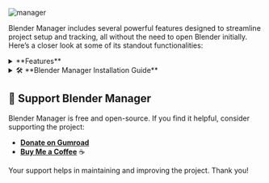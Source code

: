 ![manager](https://github.com/user-attachments/assets/7f1728df-498a-4c75-b81f-96ba8ba268e2)

Blender Manager includes several powerful features designed to streamline project setup and tracking, all without the need to open Blender initially. Here’s a closer look at some of its standout functionalities:

<details>
<summary>**Features**</summary>
### 1. **Project Time Tracking**
Blender Manager automatically tracks the time spent on each project, giving users a clear view of their work hours. This feature is integrated directly into the **Recent Projects** section, where the total time spent on a project is displayed. Users can monitor their productivity and get a detailed breakdown of working hours for each project, making it an excellent tool for both personal time management and client billing.

### 2. **Recent Projects Overview**
The **Recent Projects** feature provides a convenient list of previously opened Blender files, showing key details such as the project name, last opened date, and file path. Users can easily access their most recent work without manually searching through directories. This feature enhances workflow efficiency by allowing users to quickly resume their work from where they left off.

### 3. **Comprehensive Project Creation**
Blender Manager offers an advanced **Create Project** tool that allows users to set up their project environment without launching Blender. This includes:
   - **Reference Images Setup**: Users can import reference images for multiple views (front, back, left, right, top, and bottom). This ensures all necessary reference materials are organized and ready for modeling before opening the project in Blender.
   - **Base Mesh Selection**: Users can choose a base mesh from a predefined list or add their own custom base meshes. This allows for a quick start with pre-configured models, saving time during the initial stages of modeling.
   - **Scene Configuration**: Users can predefine scene elements such as adding a camera and lights, and configure autosave options (e.g., autosave interval, custom autosave directory). This makes the project ready for immediate work as soon as it is opened in Blender.

### 4. **Auto Update**:
   - Blender Manager includes an **Auto Update** feature, ensuring both the Blender application and Blender Manager itself are always up to date. The app automatically checks for the latest releases and offers a simple one-click update option. This feature saves time and guarantees access to the newest features and bug fixes without manual intervention.

### 5. **Customizable GUI**:
   - The user interface of Blender Manager is highly customizable. Users can choose from a variety of themes, adjust font sizes, and control the transparency of the app, allowing for a personalized and comfortable experience. The flexibility in GUI settings makes it easy for users to tailor the application to their preferences.

### 6. **Seamless Version Control**:
   - Blender Manager allows users to manage multiple Blender versions effortlessly. Users can install any version they need, switch between them, or set a specific version as the **Main Launch Version**. This feature is perfect for users who work on different projects requiring different Blender versions, making the transition between projects smooth and hassle-free.

### 7. **Multi-Platform Support (In Progress)**:
   - While the current version of Blender Manager is optimized for Windows, the application includes initial support for multi-platform functionality, with plans to expand full compatibility to macOS and Linux in future releases. This cross-platform support aims to provide a consistent experience for users regardless of their operating system.

### 8. **Addon Management**:
Blender Manager provides an intuitive Addon Management tab that allows users to handle Blender addons efficiently. Key features include:

- **Addon List Display**: Displays a comprehensive list of installed addons, including their names, versions, and compatibility with different Blender versions. This makes it easy to check the status of each addon at a glance.
- **Addon Installation and Removal**: Users can easily add new addons or remove existing ones with simple button clicks. This streamlines the process of managing plugins, making it faster and more user-friendly.
- **Compatibility Check**: Automatically detects the compatible Blender versions for each addon, helping users avoid issues caused by incompatible plugins.
- **Search Functionality**: Includes a search bar that allows users to quickly locate specific addons by name, enhancing the efficiency of addon management.
- **File Path Access**: Provides options to browse the addon directory and quickly navigate to the file path, making it easier to handle addon files directly.

### 9. **Project Management**:
The Project Management tab offers comprehensive tools for organizing and handling Blender projects, focusing on efficient project navigation and file management. Features include:

- **Project List Overview**: Displays a detailed list of projects, including the project name, last modified date, and file size. This helps users quickly locate their files and access relevant information without opening each project manually.
- **Quick Actions**: Includes buttons for adding, removing, opening, and refreshing projects. Users can perform these actions directly from the interface, saving time and reducing the need for external file browsing.
- **File Path Navigation**: Allows users to browse the project directory and go directly to the file path, streamlining the process of managing Blender project files.
- **Search Bar**: Offers a search function to quickly find specific projects based on the filename, making it easier to locate files in large project lists.

### 10. **Render Management**:
Blender Manager offers a comprehensive **Render Management** tab, making it easy to handle rendered files directly within the app. Key features include:

- **Render List**: Displays a list of rendered files along with metadata like file size and name. Users can quickly identify and manage their render outputs without manually navigating file directories.
- **Preview Capability**: The interface includes a section for rendering previews (when available), allowing users to quickly view their rendered outputs without opening them in an external program.
- **File Operations**: Provides options to open, delete, browse, and refresh the render list, making it simple to manage render files directly from the app.
- **Render Notes**: Includes a dedicated notes section where users can add and save comments or observations about each render. This feature is useful for keeping track of changes, improvements, or feedback related to specific render files.

### 11. **Logs Tab**:
The **Logs** tab is designed to provide real-time feedback and diagnostic information for the user. It helps in troubleshooting and tracking application processes. Features include:

- **Initialization Feedback**: Shows startup details, including initialization time and any detected configurations or versions. This helps users verify the application's startup process and ensures all required files are detected correctly.
- **Process Tracking**: Logs important operations such as transferring files, detecting Blender versions, and saving configuration files. This transparency allows users to see exactly what the application is doing behind the scenes.
- **Error and Warning Reporting**: Captures any issues or errors encountered during the application’s operation, providing users with valuable insights for debugging and troubleshooting.
- **Success Messages**: Displays confirmations for successful tasks (e.g., "Config file saved successfully"), giving users confidence that their actions have been executed correctly.

### 12. **Settings Tab**:
The **Settings** tab in Blender Manager is designed to give users full control over the application's appearance and behavior. It is divided into two sections: **Appearance Settings** and **General Settings**.

#### **Appearance Settings**:
- **Theme Selection**: Users can choose from a variety of built-in themes (e.g., Cosmo, Flatly, Litera, Minty, Lumen, Sandstone). This allows for a personalized look and feel that suits the user’s preference.
- **Font Customization**: The app offers options to adjust the font size for both tree view elements and button text. Users can also select the preferred font family for a more tailored interface.
- **Transparency Control (Alpha Setting)**: Users can adjust the transparency level of the application using the Alpha slider, providing a modern and sleek UI experience.
- **Save Theme Option**: After making changes, users can save their custom theme settings, allowing for consistent UI customization across sessions.

#### **General Settings**:
- **Auto Update**: An option to enable or disable automatic updates for Blender and the Blender Manager application, giving users control over the update process.
- **Launch on Startup**: Users can choose to start Blender Manager automatically when their system boots up, making it convenient for frequent users.
- **Run in Background**: This option allows the application to run quietly in the background, integrating with the system tray for quick access without occupying screen space.
- **Addon Setup**: Provides a button to set up necessary addons required for the full functionality of Blender Manager. It ensures users have the required plugins installed.
- **Change Launch Folder**: Users can change the default launch folder for Blender projects, allowing for better organization and custom file management.
- **Download Chunk Size Multiplier**: A slider to adjust the chunk size for downloading Blender versions, optimizing the speed of downloads based on the user’s network capacity.

#### **Reset and Maintenance Options**:
- **Reset All Data**: Resets the application to its default state, clearing all user settings and data.
- **Delete All Blender Versions**: Allows users to remove all installed Blender versions in one click.
- **Delete Main Blender**: Provides an option to delete the primary Blender installation.
- **Reset to Defaults**: Restores all settings to their default values, providing a quick way to revert changes if needed.

</details>

<details>
<summary>🛠️ **Blender Manager Installation Guide**</summary>

Follow these steps to install and set up Blender Manager on your system.

---

## Step 1: Download and Extract the ZIP File

1. **Download the Blender Manager ZIP file**  
   📥 [**Download Latest Release**](https://github.com/verlorengest/BlenderManager/releases)

2. **Extract the ZIP file** to a location of your choice:
   - Right-click the ZIP file and select **"Extract All"** or use a third-party tool like **WinRAR** or **7-Zip**.
   - After extraction, you’ll find a folder named **"BlenderManager"**.

---

## Step 2: Launch Blender Manager

1. Open the **BlenderManager** folder.
2. Double-click on **`blender_manager.exe`** to start the application.
   - If a security prompt appears, click **"Run Anyway"**.

---

## Step 3: Setup the Blender Addon

1. Ensure **Blender is already installed** on your system.
2. Open Blender Manager and go to the **Settings** tab.
3. Click the **"Setup Addon"** button.
   - The application will automatically detect all installed Blender versions and install the addon.
4. Wait for the process to complete. A confirmation message will appear once the addon is successfully installed.

---

## Step 4: Verify the Addon Installation

1. Launch **Blender**.
2. Navigate to **Edit** > **Preferences** > **Add-ons**.
3. In the search bar, type **"Blender Manager"**.
4. Ensure the addon is enabled (checkbox is checked).
5. Restart Blender for the changes to take effect.

---

## 🎉 You're All Set!

Blender Manager is now installed and ready to enhance your Blender workflow. Enjoy streamlined project management and efficient tool integration!

---

</details>

## 💖 Support Blender Manager

Blender Manager is free and open-source. If you find it helpful, consider supporting the project:

- [**Donate on Gumroad**](https://verlorengest.gumroad.com/l/blendermanager)  
- [**Buy Me a Coffee**](https://buymeacoffee.com/verlorengest) ☕

Your support helps in maintaining and improving the project. Thank you!


